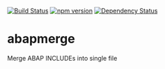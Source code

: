 [![Build Status](https://travis-ci.org/larshp/abapmerge.svg?branch=master)](https://travis-ci.org/larshp/abapmerge)
[![npm version](https://badge.fury.io/js/abapmerge.svg)](https://badge.fury.io/js/abapmerge)
[![Dependency Status](https://david-dm.org/larshp/abapmerge.svg)](https://david-dm.org/larshp/abapmerge)

# abapmerge
Merge ABAP INCLUDEs into single file
